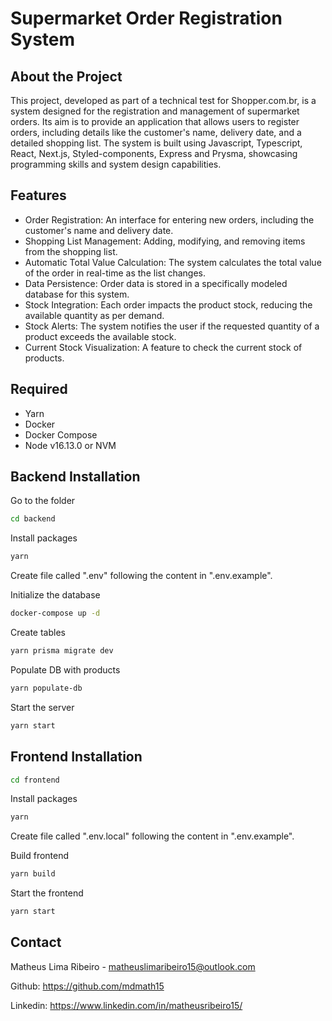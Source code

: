 # Supermarket Order Registration System

## About the Project
This project, developed as part of a technical test for Shopper.com.br, is a system designed for the registration and management of supermarket orders. Its aim is to provide an application that allows users to register orders, including details like the customer's name, delivery date, and a detailed shopping list. The system is built using Javascript, Typescript, React, Next.js, Styled-components, Express and Prysma, showcasing programming skills and system design capabilities.

## Features
- Order Registration: An interface for entering new orders, including the customer's name and delivery date.
- Shopping List Management: Adding, modifying, and removing items from the shopping list.
- Automatic Total Value Calculation: The system calculates the total value of the order in real-time as the list changes.
- Data Persistence: Order data is stored in a specifically modeled database for this system.
- Stock Integration: Each order impacts the product stock, reducing the available quantity as per demand.
- Stock Alerts: The system notifies the user if the requested quantity of a product exceeds the available stock.
- Current Stock Visualization: A feature to check the current stock of products.

## Required
* Yarn
* Docker
* Docker Compose
* Node v16.13.0 or NVM

## Backend Installation

Go to the folder
```bash
cd backend
```

Install packages
```bash
yarn
```

Create file called ".env" following the content in ".env.example".

Initialize the database

```bash
docker-compose up -d

```

Create tables
```bash
yarn prisma migrate dev

```

Populate DB with products
```bash
yarn populate-db

```

Start the server

```bash
yarn start

```
## Frontend Installation

```bash
cd frontend
```

Install packages
```bash
yarn
```

Create file called ".env.local" following the content in ".env.example".

Build frontend
```bash
yarn build
```

Start the frontend
```bash
yarn start
```

## Contact

Matheus Lima Ribeiro - matheuslimaribeiro15@outlook.com

Github: https://github.com/mdmath15

Linkedin: https://www.linkedin.com/in/matheusribeiro15/
